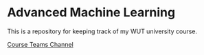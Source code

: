 # Advanced Machine Learning

This is a repository for keeping track of my WUT university course.

[Course Teams Channel](https://teams.microsoft.com/l/team/19%3AbpKnTbObpoC-WqY6YCiMjfhVPt6zF_C1z4W1C9B2Oyo1%40thread.tacv2/conversations?groupId=2d7d1b78-28c2-42b5-b6d9-0bd487d9fe74&tenantId=3b50229c-cd78-4588-9bcf-97b7629e2f0f)